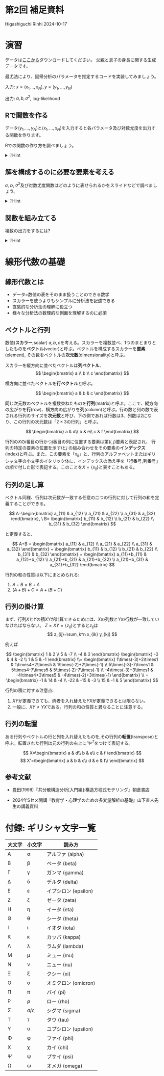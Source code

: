 第2回 補足資料
================
Higashiguchi Rinhi
2024-10-17

# 演習

データは[ここから](https://github.com/Higashiguchi-Rinhi/tokushujikken/blob/dc9812d63186b8dc9685103218a305e9bb848661/dataset/simulated_height_data_n100.csv)ダウンロードしてください。
父親と息子の身長に関する生成データです。

<div class="callout-box">

最尤法により、回帰分析のパラメータを推定するコードを実装してみましょう。

入力: $x=(x_1,..,x_N), y=(y_1,...,y_N)$

出力: $a,b,\sigma^2$, log-likelihood

</div>

## Rで関数を作る

データ$(y_1,...,y_N)$と$(x_1,...,x_N)$を入力すると各パラメータ及び対数尤度を出力する関数を作ります。

Rでの関数の作り方を調べましょう。

<details>
<summary>
❔Hint
</summary>

入力: 複数のデータ

例: 2,3,4

出力: その半分の値　

例: 1,1.5,2

``` r
hint_function <- function(data) { #"関数の名前" <- function("引数"){
  new_data <- data/2  #操作
  return(new_data) #return("出力")}
}
```

実行してみる:

``` r
hint_function(c(2:4))
```

    [1] 1.0 1.5 2.0

このとき、引数(data)は数値1個ではなくベクトルである。
関数はベクトルの各要素に対しどのような処理を行い、出力しているだろうか。

また、複数の引数を指定するには(この場合$x$と\$y\$2つのベクトル)どうすればいいのか。

</details>

## 解を構成するのに必要な要素を考える

$a$, $b$,
$\sigma^2$及び対数尤度関数はどのように表せられるかをスライドなどで調べましょう。

<details>
<summary>
❔Hint
</summary>

``` r
b <- cov(x,y)/var(x)
a <- ybar-b*xbar
```

Rでは分散、共分散を出力する関数があるので簡潔に表現できます。

</details>

## 関数を組み立てる

複数の出力をするには?

<details>
<summary>
❔Hint
</summary>

`list()`というデータの形を使いましょう。

</details>

# 線形代数の基礎

## 線形代数とは

- データ=数値の表をそのまま扱うことのできる数学
- スカラーを使うよりもシンプルに分析法を記述できる
- 直感的な分析法の理解に役立つ
- 様々な分析法の数理的な側面を理解するのに必須

## ベクトルと行列

数値(**スカラー**;scalar)
$a,b,c$を考える。スカラーを複数並べ、1つのまとまりとしたものを**ベクトル**(vector)と呼ぶ。ベクトルを構成するスカラーを**要素**(element),
その数をベクトルの**次元数**(dimensionality)と呼ぶ。

スカラーを縦方向に並べたベクトルは**列ベクトル**、 $$
\begin{bmatrix}
a \\
b \\
c
\end{bmatrix}
$$

横方向に並べたベクトルを**行ベクトル**と呼ぶ。

$$
\begin{bmatrix}
a & b & c
\end{bmatrix}
$$

同じ次元数のベクトルを複数束ねたものを**行列**(matrix)と呼ぶ。ここで、縦方向の広がりを**行**(row)、横方向の広がりを**列**(column)と呼ぶ。行の数と列の数で表される行列のサイズを**次元数**と呼び、下の例であれば行数は3、列数は2になり、この行列の次元数は「$2 \times 3$の行列」と呼ぶ。

$$
\begin{bmatrix}
a & d\\
b & e\\
c & f
\end{bmatrix}
$$

行列の$X$の$i$番目の行かつ$j$番目の列に位置する要素は第$(i,j)$要素と表記され、
行列の特定の要素の位置を示す$i$と$j$
の組み合わせをその要素の**インデックス**(index)と呼ぶ。また、この要素を「$x_{ij}$」と、行列のアルファベットまたはギリシャ文字の小文字のイタリック体に、インデックスの添え字を「行番号,列番号」の順で付した形で表記する。このことを$X = \{x_{ij}\}$と表すこともある。

## 行列の足し算

ベクトル同様、行列は次元数が一致する任意の二つの行列に対して行列の和を定義することができる。

$$
A=\begin{bmatrix}
a_{11} & a_{12} \\
a_{21} & a_{22} \\
a_{31} & a_{32} 
\end{bmatrix}, \
B= \begin{bmatrix}
b_{11} & b_{12} \\
b_{21} & b_{22} \\
b_{31} & b_{32} 
\end{bmatrix}
$$ 

と定義すると、

$$ 
A+B = \begin{bmatrix}
a_{11} & a_{12} \\
a_{21} & a_{22} \\
a_{31} & a_{32} 
\end{bmatrix} +
\begin{bmatrix}
b_{11} & b_{12} \\
b_{21} & b_{22} \\
b_{31} & b_{32} 
\end{bmatrix} =
\begin{bmatrix}
a_{11}+b_{11} & a_{12}+b_{12} \\
a_{21}+b_{21} & a_{21}+b_{22} \\
a_{21}+b_{31} & a_{31}+b_{32} 
\end{bmatrix}
$$

行列の和の性質は以下にまとめられる:

1.  $A+B=B+A$
2.  $(A+B)+C=A+(B+C)$

## 行列の掛け算

まず、行列$X$と$Y$の積$XY$が計算できるためには、$X$の列数と$Y$の行数が一致していなければならない。
$Z=XY=\{z_{ij}\}$とすると$z_{ij}$は $$
z_{ij}=\sum_k^n x_{ik} y_{kj}
$$

例えば


$$
\begin{bmatrix}
1 & 2 \\
5 & -7 \\
-4 & 3 
\end{bmatrix} 
\begin{bmatrix}
-3 & 4 & -2 \\
1 & 5 & -1
\end{bmatrix} \\=
\begin{bmatrix}
1\times(-3)+2\times1 & 1\times4+2\times5 & 1\times(-2)+2\times(-1) \\
5\times(-3)-7\times1 & 5\times4-7\times5 & 5\times(-2)-7\times(-1) \\
-4\times(-3)+3\times1 & -4\times4+3\times5 & -4\times(-2)+3\times(-1)
\end{bmatrix} \\ =
\begin{bmatrix}
-1 & 14 & -4 \\
-22 & -15 & -3 \\
15 & -1 & 5
\end{bmatrix}
$$

行列の積に対する注意点:

1.  $XY$が定義できても、両者を入れ替えた$YX$が定義できるとは限らない。
2.  一般に、$XY \neq YX$である。行列の和の性質と異なることに注意する。

## 行列の転置

ある行列やベクトルの行と列を入れ替えたものを,その行列の**転置**(transpose)と呼ぶ。転置された行列は元の行列の右上に’や$^T$をつけて表記する。

$$
X=\begin{bmatrix}
a & d\\
b & e\\
c & f
\end{bmatrix}
$$ $$
X'=\begin{bmatrix}
a & b & c\\
d & e & f\\
\end{bmatrix}
$$

## 参考文献

- 豊田(1998)『共分散構造分析\[入門編\]:構造方程式モデリング』朝倉書店

- 2024年Sセメ開講『教育学・心理学のための多変量解析の基礎』山下直人先生の講義資料

# 付録: ギリシャ文字一覧

| 大文字 | 小文字 | 読み方               |
|--------|--------|----------------------|
| Α      | α      | アルファ (alpha)     |
| Β      | β      | ベータ (beta)        |
| Γ      | γ      | ガンマ (gamma)       |
| Δ      | δ      | デルタ (delta)       |
| Ε      | ε      | イプシロン (epsilon) |
| Ζ      | ζ      | ゼータ (zeta)        |
| Η      | η      | イータ (eta)         |
| Θ      | θ      | シータ (theta)       |
| Ι      | ι      | イオタ (iota)        |
| Κ      | κ      | カッパ (kappa)       |
| Λ      | λ      | ラムダ (lambda)      |
| Μ      | μ      | ミュー (mu)          |
| Ν      | ν      | ニュー (nu)          |
| Ξ      | ξ      | クシー (xi)          |
| Ο      | ο      | オミクロン (omicron) |
| Π      | π      | パイ (pi)            |
| Ρ      | ρ      | ロー (rho)           |
| Σ      | σ/ς    | シグマ (sigma)       |
| Τ      | τ      | タウ (tau)           |
| Υ      | υ      | ユプシロン (upsilon) |
| Φ      | φ      | ファイ (phi)         |
| Χ      | χ      | カイ (chi)           |
| Ψ      | ψ      | プサイ (psi)         |
| Ω      | ω      | オメガ (omega)       |

